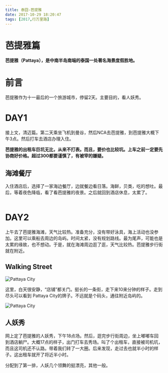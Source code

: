 ```yaml
---
title: 泰囧-芭提雅
date: 2017-10-29 18:20:47
tags: [2017,行万里路]
---
```

# 芭提雅篇
**芭提雅（Pattaya），是中南半岛南端的泰国一处著名海景度假胜地。**

# 前言
芭提雅作为十一最后的一个旅游城市，停留2天。主要目的，看人妖秀。

# DAY1
接上文，清迈篇。第二天乘坐飞机到曼谷，然后NCA去芭提雅，到芭提雅大概下午3点。然后打车去酒店办理入住。

**芭提雅的出租车巨坑无比，从来不打表。而且，要价也比较坑。上车之前一定要先协商好价格。超过300都要谨慎了，有被宰的嫌疑。**

## 海滩餐厅
入住酒店后，选择了一家海边餐厅，边就餐边看日落。海鲜，贝类，吃的想吐。最后，等着夜色降临，看了看芭提雅的夜景。之后就回到酒店休息，太累了。

![]()

# DAY2
上午去了芭提雅海滩，天气比较热。准备充分，没有带好泳具，海上活动也没参加。这里可以乘船去周边的岛屿。时间太紧，没有规划路线。最为尾声，可能也是太累的缘故，也不想动。于是，就在海滩周边逛了逛，天气比较热。芭提雅步行街就在附近。

## Walking Street
![Pattaya City]()

这里，白天很安静，“店铺”都关门。挺长的一条街，走下来10来分钟的样子。走到尽头可以看到
Pattaya City的牌子。不远就是个码头，通往附近岛屿的。

![Pattaya City]()

## 人妖秀
网上定了芭提雅的人妖秀，下午18点场。然后，逛完步行街周边，坐上嘟嘟车回到酒店躺尸。大概17点的样子，出门打车去秀场。叫了个出租车，直接被司机坑，而且这司机还不认路。带着我们转了一大圈。后来发现，走过去也就半小时的样子。这出租车就开了将近半小时。

分配到了第一排，人妖几个领舞的挺漂亮，其他一般。
